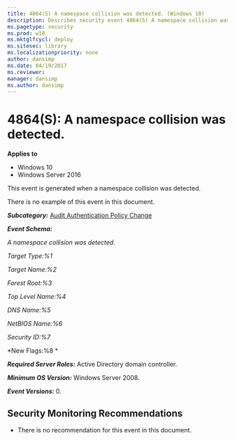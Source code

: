 ```yaml
---
title: 4864(S) A namespace collision was detected. (Windows 10)
description: Describes security event 4864(S) A namespace collision was detected.
ms.pagetype: security
ms.prod: w10
ms.mktglfcycl: deploy
ms.sitesec: library
ms.localizationpriority: none
author: dansimp
ms.date: 04/19/2017
ms.reviewer: 
manager: dansimp
ms.author: dansimp
---
```


# 4864(S): A namespace collision was detected.

**Applies to**
-   Windows 10
-   Windows Server 2016


This event is generated when a namespace collision was detected.

There is no example of this event in this document.

***Subcategory:***&nbsp;[Audit Authentication Policy Change](audit-authentication-policy-change.md)

***Event Schema:***

*A namespace collision was detected.*

*Target Type:%1*

*Target Name:%2*

*Forest Root:%3*

*Top Level Name:%4*

*DNS Name:%5*

*NetBIOS Name:%6*

*Security ID:%7*

*New Flags:%8 *

***Required Server Roles:*** Active Directory domain controller.

***Minimum OS Version:*** Windows Server 2008.

***Event Versions:*** 0.

## Security Monitoring Recommendations

-   There is no recommendation for this event in this document.

